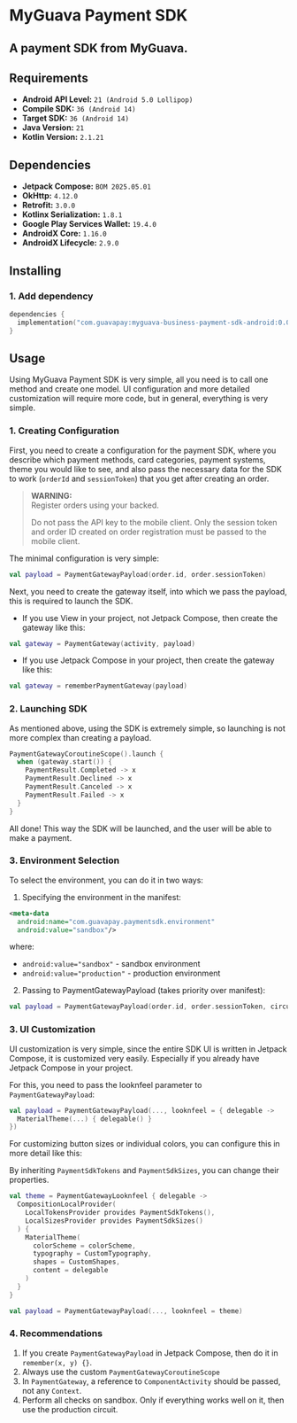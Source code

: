 # MyGuava Payment SDK

## A payment SDK from MyGuava.

## Requirements

- **Android API Level:** `21 (Android 5.0 Lollipop)`
- **Compile SDK:** `36 (Android 14)`
- **Target SDK:** `36 (Android 14)`
- **Java Version:** `21`
- **Kotlin Version:** `2.1.21`

## Dependencies
- **Jetpack Compose:** `BOM 2025.05.01`
- **OkHttp:** `4.12.0`
- **Retrofit:** `3.0.0`
- **Kotlinx Serialization:** `1.8.1`
- **Google Play Services Wallet:** `19.4.0`
- **AndroidX Core:** `1.16.0`
- **AndroidX Lifecycle:** `2.9.0`

## Installing

### 1. Add dependency

```kotlin
dependencies {
  implementation("com.guavapay:myguava-business-payment-sdk-android:0.0.1")
}
```

## Usage

Using MyGuava Payment SDK is very simple, all you need is to call one method and create one model. UI configuration and more detailed customization will require more code, but in general, everything is very simple.

### 1. Creating Configuration

First, you need to create a configuration for the payment SDK, where you describe which payment methods, card categories, payment systems, theme you would like to see, and also pass the necessary data for the SDK to work (`orderId` and `sessionToken`) that you get after creating an order.

> **WARNING:**  
> Register orders using your backed.
>
> Do not pass the API key to the mobile client. Only the session token and order ID created on order registration must be passed to the mobile client.


The minimal configuration is very simple:

```kotlin
val payload = PaymentGatewayPayload(order.id, order.sessionToken)
```

Next, you need to create the gateway itself, into which we pass the payload, this is required to launch the SDK.

- If you use View in your project, not Jetpack Compose, then create the gateway like this:

```kotlin
val gateway = PaymentGateway(activity, payload)
```

- If you use Jetpack Compose in your project, then create the gateway like this:

```kotlin
val gateway = rememberPaymentGateway(payload)
```

### 2. Launching SDK

As mentioned above, using the SDK is extremely simple, so launching is not more complex than creating a payload.

```kotlin
PaymentGatewayCoroutineScope().launch {
  when (gateway.start()) {
    PaymentResult.Completed -> x
    PaymentResult.Declined -> x
    PaymentResult.Canceled -> x
    PaymentResult.Failed -> x
  }
}
```

All done! This way the SDK will be launched, and the user will be able to make a payment.

### 3. Environment Selection

To select the environment, you can do it in two ways:

1. Specifying the environment in the manifest:
```xml
<meta-data
  android:name="com.guavapay.paymentsdk.environment"
  android:value="sandbox"/>
```
where:
* `android:value="sandbox"` - sandbox environment
* `android:value="production"` - production environment


2. Passing to PaymentGatewayPayload (takes priority over manifest):
```kotlin
val payload = PaymentGatewayPayload(order.id, order.sessionToken, circuit = PaymentCircuit.Sandbox)
```

### 3. UI Customization

UI customization is very simple, since the entire SDK UI is written in Jetpack Compose, it is customized very easily. Especially if you already have Jetpack Compose in your project.

For this, you need to pass the looknfeel parameter to `PaymentGatewayPayload`:

```kotlin
val payload = PaymentGatewayPayload(..., looknfeel = { delegable ->
  MaterialTheme(...) { delegable() }
})
```

For customizing button sizes or individual colors, you can configure this in more detail like this:

By inheriting `PaymentSdkTokens` and `PaymentSdkSizes`, you can change their properties.

```kotlin
val theme = PaymentGatewayLooknfeel { delegable ->
  CompositionLocalProvider(
    LocalTokensProvider provides PaymentSdkTokens(),
    LocalSizesProvider provides PaymentSdkSizes()
  ) {
    MaterialTheme(
      colorScheme = colorScheme,
      typography = CustomTypography,
      shapes = CustomShapes,
      content = delegable
    )
  }
}

val payload = PaymentGatewayPayload(..., looknfeel = theme)
```

### 4. Recommendations

1. If you create `PaymentGatewayPayload` in Jetpack Compose, then do it in `remember(x, y) {}`.
2. Always use the custom `PaymentGatewayCoroutineScope`
3. In `PaymentGateway`, a reference to `ComponentActivity` should be passed, not any `Context`.
4. Perform all checks on sandbox. Only if everything works well on it, then use the production circuit.
